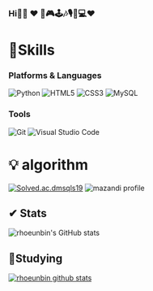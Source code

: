 ### Hi🤭🤭 ❤ 🎨🎮🕹🎶🎙🎹💻❤


<!--
**rhoeunbinrhoeunbin** is a ✨ _special_ ✨ repository because its `README.md` (this file) appears on your GitHub profile.
Here are some ideas to get you started:
- 🔭 I’m currently working on ...
- 🌱 I’m currently learning ...
- 👯 I’m looking to collaborate on ...
- 🤔 I’m looking for help with ...
- 💬 Ask me about ...
- 📫 How to reach me: ...
- 😄 Pronouns: ...
- ⚡ Fun fact: ...
-->

# 💪Skills
### Platforms & Languages
![Python](https://img.shields.io/badge/Python-3776AB.svg?&style=for-the-badge&logo=Python&logoColor=white)
![HTML5](https://img.shields.io/badge/HTML5-E34F26.svg?&style=for-the-badge&logo=HTML5&logoColor=white)
![CSS3](https://img.shields.io/badge/CSS3-1572B6.svg?&style=for-the-badge&logo=CSS3&logoColor=white)
![MySQL](https://img.shields.io/badge/MySQL-4479A1.svg?&style=for-the-badge&logo=MySQL&logoColor=white)

### Tools
![Git](https://img.shields.io/badge/Git-F05032.svg?&style=for-the-badge&logo=Git&logoColor=white)
![Visual Studio Code](https://img.shields.io/badge/Visual%20Studio%20Code-007ACC.svg?&style=for-the-badge&logo=Visual%20Studio%20Code&logoColor=white)


# 💡 algorithm

[![Solved.ac.dmsqls19](http://mazassumnida.wtf/api/v2/generate_badge?boj=dmsqls19)](https://solved.ac/dmsqls19)
![mazandi profile](http://mazandi.herokuapp.com/api?handle=dmsqls19&theme=warm)


## ✔ Stats

![rhoeunbin's GitHub stats](https://github-readme-stats.vercel.app/api?username=rhoeunbin&theme=flag-india_icons=true)

## 📝Studying

[![rhoeunbin github stats](https://github-readme-stats.vercel.app/api/top-langs/?username=rhoeunbin&show_icons=true&hide_border=true&title_color=004386&icon_color=004386&layout=compact)](https://github.com/rhoeunbin)
